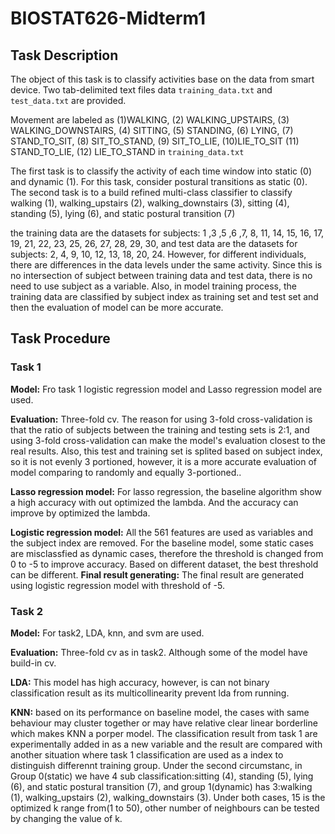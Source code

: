 # BIOSTAT626-Midterm1

## Task Description 

The object of this task is to classify activities base on the data from smart device. Two tab-delimited text files data ```training_data.txt``` and ```test_data.txt``` are provided. 

Movement are labeled as (1)WALKING,   (2) WALKING_UPSTAIRS,  (3) WALKING_DOWNSTAIRS, (4) SITTING,  (5) STANDING, (6) LYING,            (7) STAND_TO_SIT,      (8) SIT_TO_STAND,      (9) SIT_TO_LIE,        (10)LIE_TO_SIT        (11) STAND_TO_LIE,     (12) LIE_TO_STAND in ```training_data.txt``` 


The first task is to classify the activity of each time window into static (0) and dynamic (1). For this task, consider postural transitions as static (0).   
The second task is to a build refined multi-class classifier to classify walking (1), walking_upstairs (2), walking_downstairs (3), sitting (4), standing (5), lying (6), and static postural transition (7)

the training data are the datasets for subjects: 1 ,3 ,5 ,6 ,7, 8, 11, 14, 15, 16, 17, 19, 21, 22, 23, 25, 26, 27, 28, 29, 30, and test data are the datasets for subjects: 2, 4, 9, 10, 12, 13, 18, 20, 24. 
However, for different individuals, there are differences in the data levels under the same activity. Since this is no intersection of subject between training data and test data, there is no need to use subject as a variable. Also, in model training process, the training data are classified by subject index as training set and test set and then the evaluation of model can be more accurate.

## Task Procedure
### Task 1 
**Model:**  Fro task 1 logistic regression model and Lasso regression model are used.

**Evaluation:**  Three-fold cv. The reason for using 3-fold cross-validation is that the ratio of subjects between the training and testing sets is 2:1, and using 3-fold cross-validation can make the model's evaluation closest to the real results. Also, this test and training set is splited based on subject index, so it is not evenly 3 portioned, however, it is a more accurate evaluation of model comparing to randomly and equally 3-portioned..

**Lasso regression model:** For lasso regression, the baseline algorithm show a high accuracy with out optimized the lambda. And the accuracy can improve by optimized the lambda.  

**Logistic regression model:** All the 561 features are used as variables and the subject index are removed. For the baseline model, some static cases are misclassfied as dynamic cases, therefore the threshold is changed from 0 to -5 to improve accuracy. Based on different dataset, the best threshold can be different.
**Final result generating:** The final result are generated using logistic regression model with threshold of -5.

### Task 2  

**Model:**  For task2, LDA, knn, and svm are used.  

**Evaluation:**  Three-fold cv as in task2. Although some of the model have build-in cv.

**LDA:** This model has high accuracy, however, is can not binary classification result as its  multicollinearity prevent lda from running.  

**KNN:** based on its performance on baseline model, the cases with same behaviour may cluster together or may have relative clear linear borderline  which makes KNN a porper model. The classification result from task 1 are experimentally added in as a new variable and the result are compared with another situation where task 1 classification are used as a index to distinguish differennt training group. Under the second circumstanc, in Group 0(static) we have 4 sub classification:sitting (4), standing (5), lying (6), and static postural transition (7), and group 1(dynamic) has 3:walking (1), walking_upstairs (2), walking_downstairs (3). Under both cases, 15 is the optimized k range from(1 to 50), other number of neighbours can be tested by changing the value of k.


